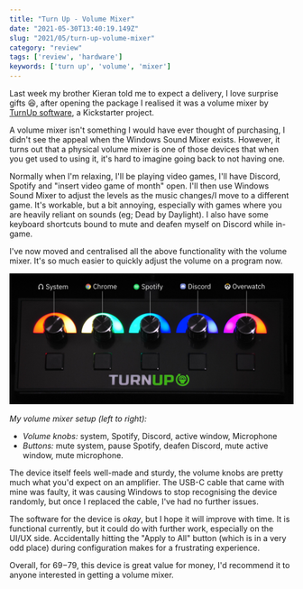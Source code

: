 ```yaml
---
title: "Turn Up - Volume Mixer"
date: "2021-05-30T13:40:19.149Z"
slug: "2021/05/turn-up-volume-mixer"
category: "review"
tags: ['review', 'hardware']
keywords: ['turn up', 'volume', 'mixer']
---
```

Last week my brother Kieran told me to expect a delivery, I love surprise gifts :laughing:, after opening the package I realised it was a volume mixer by [TurnUp software](https://www.turnup.tech/), a Kickstarter project.

A volume mixer isn't something I would have ever thought of purchasing, I didn't see the appeal when the Windows Sound Mixer exists. However, it turns out that a physical volume mixer is one of those devices that when you get used to using it, it's hard to imagine going back to not having one.

Normally when I'm relaxing, I'll be playing video games, I'll have Discord, Spotify and "insert video game of month" open. I'll then use Windows Sound Mixer to adjust the levels as the music changes/I move to a different game. It's workable, but a bit annoying, especially with games where you are heavily reliant on sounds (eg; Dead by Daylight). I also have some keyboard shortcuts bound to mute and deafen myself on Discord while in-game.

I've now moved and centralised all the above functionality with the volume mixer. It's so much easier to quickly adjust the volume on a program now.

![Image of TurnUp Device](../../2021/05/images/turn-up-device.png)

*My volume mixer setup (left to right):*

- *Volume knobs:* system, Spotify, Discord, active window, Microphone
- *Buttons:* mute system, pause Spotify, deafen Discord, mute active window, mute microphone.

The device itself feels well-made and sturdy, the volume knobs are pretty much what you'd expect on an amplifier. The USB-C cable that came with mine was faulty, it was causing Windows to stop recognising the device randomly, but once I replaced the cable, I've had no further issues.

The software for the device is _okay_, but I hope it will improve with time. It is functional currently, but it could do with further work, especially on the UI/UX side. Accidentally hitting the "Apply to All" button (which is in a very odd place) during configuration makes for a frustrating experience.

Overall, for $69-$79, this device is great value for money, I'd recommend it to anyone interested in getting a volume mixer.
